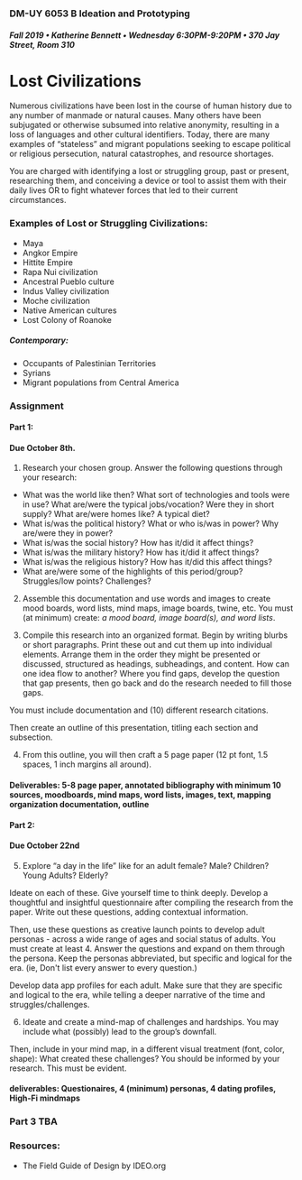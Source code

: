 ### DM-UY 6053 B Ideation and Prototyping
##### Fall 2019 • Katherine Bennett • Wednesday 6:30PM-9:20PM • 370 Jay Street, Room 310


# Lost Civilizations

Numerous civilizations have been lost in the course of human history due to any number of manmade or natural causes. Many others have been subjugated or otherwise subsumed into relative anonymity, resulting in a loss of languages and other cultural identifiers. Today, there are many examples of “stateless” and migrant populations seeking to escape political or religious persecution, natural catastrophes, and resource shortages.
 
You are charged with identifying a lost or struggling group, past or present, researching them, and conceiving a device or tool to assist them with their daily lives OR to fight whatever forces that led to their current circumstances.


### Examples of Lost or Struggling Civilizations:

* Maya
* Angkor Empire
* Hittite Empire
* Rapa Nui civilization
* Ancestral Pueblo culture
* Indus Valley civilization
* Moche civilization
* Native American cultures 
* Lost Colony of Roanoke


##### Contemporary:
* Occupants of Palestinian Territories
* Syrians
* Migrant populations from Central America



### Assignment

#### Part 1:
#### Due October 8th.

1. Research your chosen group. Answer the following questions through your research:

* What was the world like then? What sort of technologies and tools were in use? What are/were the typical jobs/vocation? Were they in short supply? What are/were homes like? A typical diet? 
* What is/was the political history? What or who is/was in power? Why are/were they in power? 
* What is/was the social history? How has it/did it affect things?
* What is/was the military history? How has it/did it affect things?
* What is/was the religious history? How has it/did this affect things?
* What are/were some of the highlights of this period/group? Struggles/low points? Challenges?

2. Assemble this documentation and use words and images to create mood boards, word lists, mind maps, image boards, twine, etc. You must (at minimum) create: *a mood board, image board(s), and word lists*.

3. Compile this research into an organized format. Begin by writing blurbs or short paragraphs. Print these out and cut them up into individual elements. Arrange them in the order they might be presented or discussed, structured as headings, subheadings, and content. How can one idea flow to another? Where you find gaps, develop the question that gap presents, then go back and do the research needed to fill those gaps.

You must include documentation and (10) different research citations.

Then create an outline of this presentation, titling each section and subsection. 

4. From this outline, you will then craft a 5 page paper (12 pt font, 1.5 spaces, 1 inch margins all around).

#### Deliverables: 5-8 page paper, annotated bibliography with minimum 10 sources, moodboards, mind maps, word lists, images, text, mapping organization documentation, outline


#### Part 2:
#### Due October 22nd

5. Explore “a day in the life” like for an adult female? Male? Children? Young Adults? Elderly?

Ideate on each of these. Give yourself time to think deeply. Develop a thoughtful and insightful questionnaire after compiling the research from the paper. Write out these questions, adding contextual information. 
 
Then, use these questions as creative launch points to develop adult personas - across a wide range of ages and social status of adults. You must create at least 4. Answer the questions and expand on them through the persona. Keep the personas abbreviated, but specific and logical for the era. (ie, Don't list every answer to every question.)

Develop data app profiles for each adult. Make sure that they are specific and logical to the era, while telling a deeper narrative of the time and struggles/challenges.


6. Ideate and create a mind-map of challenges and hardships. You may include what (possibly) lead to the group’s downfall. 

Then, include in your mind map, in a different visual treatment (font, color, shape): What created these challenges? You should be informed by your research. This must be evident.


#### deliverables: Questionaires, 4 (minimum) personas, 4 dating profiles, High-Fi mindmaps


### Part 3  TBA


### Resources:


* The Field Guide of Design by IDEO.org

